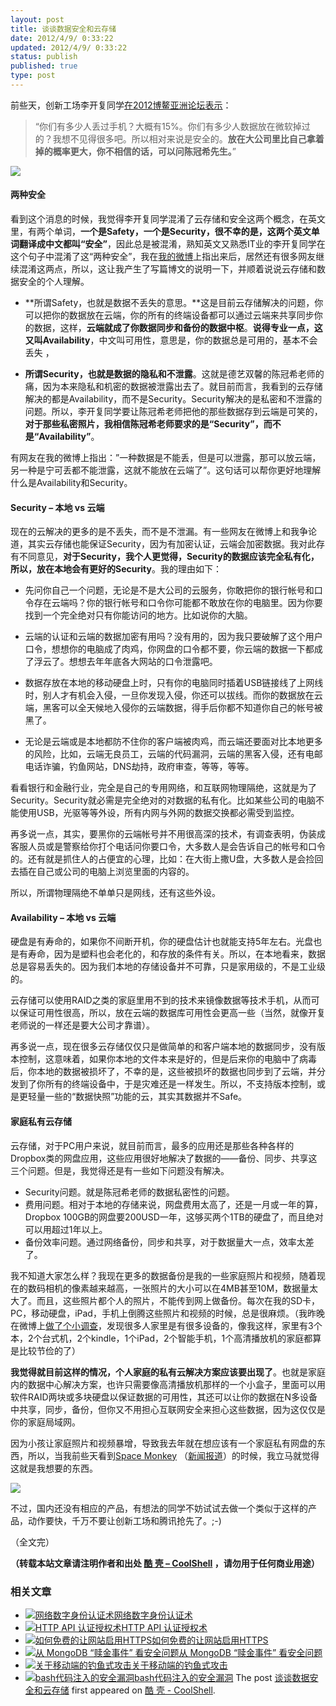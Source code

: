 ```yaml
---
layout: post
title: 谈谈数据安全和云存储
date: 2012/4/9/ 0:33:22
updated: 2012/4/9/ 0:33:22
status: publish
published: true
type: post
---
```


前些天，创新工场李开复同学[在2012博鳌亚洲论坛表示](http://weibo.com/1197161814/ycNUWw7hz "李开复：数据存在大公司比身边安全 不信问陈冠希")：



> “你们有多少人丢过手机？大概有15%。你们有多少人数据放在微软掉过的？我想不见得很多吧。所以相对来说是安全的。**放在大公司里比自己拿着掉的概率更大，你不相信的话，可以问陈冠希先生。**”
> 
> 


![](http://ww4.sinaimg.cn/bmiddle/61e04755jw1drlo96bsktj.jpg)


#### 两种安全


看到这个消息的时候，我觉得李开复同学混淆了云存储和安全这两个概念，在英文里，有两个单词，**一个是Safety，一个是Security，很不幸的是，这两个英文单词翻译成中文都叫“安全”**，因此总是被混淆，熟知英文又熟悉IT业的李开复同学在这个句子中混淆了这“两种安全”，我在[我的微博](http://weibo.com/haoel)上指出来后，居然还有很多网友继续混淆这两点，所以，这让我产生了写篇博文的说明一下，并顺着说说云存储和数据安全的个人理解。



* **所谓Safety，也就是数据不丢失的意思。**这是目前云存储解决的问题，你可以把你的数据放在云端，你的所有的终端设备都可以通过云端来共享同步你的数据，这样，**云端就成了你数据同步和备份的数据中枢**。**说得专业一点，这又叫Availability**，中文叫可用性，意思是，你的数据总是可用的，基本不会丢失 ，


* **所谓Security，也就是数据的隐私和不泄露**。这就是德艺双馨的陈冠希老师的痛，因为本来隐私和机密的数据被泄露出去了。就目前而言，我看到的云存储解决的都是Availability，而不是Security。Security解决的是私密和不泄露的问题。所以，李开复同学要让陈冠希老师把他的那些数据存到云端是可笑的，**对于那些私密照片，我相信陈冠希老师要求的是“Security”，而不是“Availability”**。


有网友在我的微博上指出：”一种数据是不能丢，但是可以泄露，那可以放云端，另一种是宁可丢都不能泄露，这就不能放在云端了”。这句话可以帮你更好地理解什么是Availability和Security。


#### Security – 本地 vs 云端


现在的云解决的更多的是不丢失，而不是不泄漏。有一些网友在微博上和我争论道，其实云存储也能保证Security，因为有加密认证，云端会加密数据。我对此存有不同意见，**对于Security，我个人更觉得，Security的数据应该完全私有化，所以，放在本地会有更好的Security**。我的理由如下：


* 先问你自己一个问题，无论是不是大公司的云服务，你敢把你的银行帐号和口令存在云端吗？你的银行帐号和口令你可能都不敢放在你的电脑里。因为你要找到一个完全绝对只有你能访问的地方。比如说你的大脑。


* 云端的认证和云端的数据加密有用吗？没有用的，因为我只要破解了这个用户口令，想想你的电脑成了肉鸡，你网盘的口令都不要，你云端的数据一下都成了浮云了。想想去年年底各大网站的口令泄露吧。


* 数据存放在本地的移动硬盘上时，只有你的电脑同时插着USB链接线了上网线时，别人才有机会入侵，一旦你发现入侵，你还可以拔线。而你的数据放在云端，黑客可以全天候地入侵你的云端数据，得手后你都不知道你自己的帐号被黑了。


* 无论是云端或是本地都防不住你的客户端被肉鸡，而云端还要面对比本地更多的风险，比如，云端无良员工，云端的代码漏洞，云端的黑客入侵，还有电邮电话诈骗，钓鱼网站，DNS劫持，政府审查，等等，等等。


看看银行和金融行业，完全是自己的专用网络，和互联网物理隔绝，这就是为了Security。Security就必需是完全绝对的对数据的私有化。比如某些公司的电脑不能使用USB，光驱等等外设，所有内网与外网的数据交换都必需受到监控。


再多说一点，其实，要黑你的云端帐号并不用很高深的技术，有调查表明，伪装成客服人员或是警察给你打个电话问你要口令，大多数人是会告诉自己的帐号和口令的。还有就是抓住人的占便宜的心理，比如：在大街上撒U盘，大多数人是会捡回去插在自己或公司的电脑上浏览里面的内容的。


所以，所谓物理隔绝不单单只是网线，还有这些外设。


#### Availability – 本地 vs 云端


硬盘是有寿命的，如果你不间断开机，你的硬盘估计也就能支持5年左右。光盘也是有寿命，因为是塑料也会老化的，和存放的条件有关。所以，在本地看来，数据总是容易丢失的。因为我们本地的存储设备并不可靠，只是家用级的，不是工业级的。


云存储可以使用RAID之类的家庭里用不到的技术来镜像数据等技术手机，从而可以保证可用性很高，所以，放在云端的数据库可用性会更高一些（当然，就像开复老师说的一样还是要大公司才靠谱）。


再多说一点，现在很多云存储仅仅只是做简单的和客户端本地的数据同步，没有版本控制，这意味着，如果你本地的文件本来是好的，但是后来你的电脑中了病毒后，你本地的数据被损坏了，不幸的是，这些被损坏的数据也同步到了云端，并分发到了你所有的终端设备中，于是灾难还是一样发生。所以，不支持版本控制，或是更轻量一些的“数据快照”功能的云，其实其数据并不Safe。


#### 家庭私有云存储


云存储，对于PC用户来说，就目前而言，最多的应用还是那些各种各样的Dropbox类的网盘应用，这些应用很好地解决了数据的——备份、同步、共享这三个问题。但是，我觉得还是有一些如下问题没有解决。


* Security问题。就是陈冠希老师的数据私密性的问题。
* 费用问题。相对于本地的存储来说，网盘费用太高了，还是一月或一年的算，Dropbox 100GB的网盘要200USD一年，这够买两个1TB的硬盘了，而且绝对可以用超过1年以上。
* 备份效率问题。通过网络备份，同步和共享，对于数据量大一点，效率太差了。


我不知道大家怎么样？我现在更多的数据备份是我的一些家庭照片和视频，随着现在的数码相机的像素越来越高，一张照片的大小可以在4MB甚至10M，数据量太大了。而且，这些照片都个人的照片，不能传到网上做备份。每次在我的SD卡，PC，移动硬盘，iPad，手机上倒腾这些照片和视频的时候，总是很麻烦。（我昨晚在微博上[做了个小调查](http://weibo.com/1401880315/ydGN1zXGz)，发现很多人家里是有很多设备的，像我这样，家里有3个本，2个台式机，2个kindle，1个iPad，2个智能手机，1个高清播放机的家庭都算是比较节俭的了）


**我觉得就目前这样的情况，个人家庭的私有云解决方案应该要出现了**。也就是家庭内的数据中心解决方案，也许只需要像高清播放机那样的一个小盒子，里面可以用软件RAID两块或多块硬盘以保证数据的可用性，其还可以让你的数据在N多设备中共享，同步，备份，但你又不用担心互联网安全来担心这些数据，因为这仅仅是你的家庭局域网。


因为小孩让家庭照片和视频暴增，导致我去年就在想应该有一个家庭私有网盘的东西，所以，当我前些天看到[Space Monkey](http://www.spacemonkey.com/) （[新闻报道](http://news.cnet.com/8301-19882_3-57391989-250/dropbox-rival-space-monkey-puts-cloud-in-your-house/)）的时候，我立马就觉得这就是我想要的东西。


![](http://asset1.cbsistatic.com/cnwk.1d/i/tim/2012/03/07/spacemonkeyHW_270x283.JPG)


不过，国内还没有相应的产品，有想法的同学不妨试试去做一个类似于这样的产品，动作要快，千万不要让创新工场和腾讯抢先了。;-)


（全文完）



**（转载本站文章请注明作者和出处 [酷 壳 – CoolShell](https://coolshell.cn/) ，请勿用于任何商业用途）**



### 相关文章

* [![网络数字身份认证术](https://coolshell.cn/wp-content/uploads/2022/01/iStock-1175502114-150x150.png)](https://coolshell.cn/articles/21708.html)[网络数字身份认证术](https://coolshell.cn/articles/21708.html)
* [![HTTP API 认证授权术](https://coolshell.cn/wp-content/uploads/2019/05/Authorization-360x200-1-150x150.png)](https://coolshell.cn/articles/19395.html)[HTTP API 认证授权术](https://coolshell.cn/articles/19395.html)
* [![如何免费的让网站启用HTTPS](https://coolshell.cn/wp-content/uploads/2017/08/enable-https-banner-150x150.png)](https://coolshell.cn/articles/18094.html)[如何免费的让网站启用HTTPS](https://coolshell.cn/articles/18094.html)
* [![从 MongoDB “赎金事件” 看安全问题](https://coolshell.cn/wp-content/uploads/2017/01/MongoDB-150x150.jpg)](https://coolshell.cn/articles/17607.html)[从 MongoDB “赎金事件” 看安全问题](https://coolshell.cn/articles/17607.html)
* [![关于移动端的钓鱼式攻击](https://coolshell.cn/wp-content/uploads/2015/04/phishing-1-150x150.jpg)](https://coolshell.cn/articles/17066.html)[关于移动端的钓鱼式攻击](https://coolshell.cn/articles/17066.html)
* [![bash代码注入的安全漏洞](https://coolshell.cn/wp-content/uploads/2014/09/bashbug-150x150.jpg)](https://coolshell.cn/articles/11973.html)[bash代码注入的安全漏洞](https://coolshell.cn/articles/11973.html)
The post [谈谈数据安全和云存储](https://coolshell.cn/articles/6976.html) first appeared on [酷 壳 - CoolShell](https://coolshell.cn).